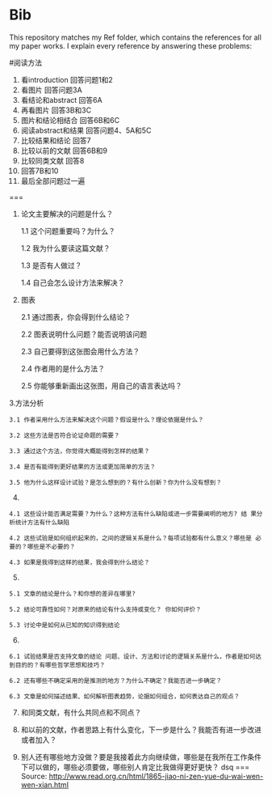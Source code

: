 # Bib
This repository matches my Ref folder, which contains the references for all my paper works. I explain every reference by answering these problems:

#阅读方法
1. 看introduction 回答问题1和2 
2. 看图片 回答问题3A 
3. 看结论和abstract 回答6A 
4. 再看图片 回答3B和3C 
5. 图片和结论相结合 回答6B和6C 
6. 阅读abstract和结果 回答问题4、5A和5C 
7. 比较结果和结论 回答7 
8. 比较以前的文献 回答6B和9 
9. 比较同类文献 回答8 
10. 回答7B和10 
11. 最后全部问题过一遍

===

1. 	论文主要解决的问题是什么？

	1.1	这个问题重要吗？为什么？
	
	1.2	我为什么要读这篇文献？ 
	
	1.3	是否有人做过？
	
	1.4	自己会怎么设计方法来解决？
	
2. 	图表	

	2.1	通过图表，你会得到什么结论？
	
	2.2	图表说明什么问题？能否说明该问题  	
	
	2.3	自己要得到这张图会用什么方法？
	
	2.4	作者用的是什么方法？
	
	2.5	你能够重新画出这张图，用自己的语言表达吗？
	
3.方法分析
	
	3.1	作者采用什么方法来解决这个问题？假设是什么？理论依据是什么？
	
	3.2	这些方法是否符合论证命题的需要？
	
	3.3	通过这个方法，你觉得大概能得到怎样的结果？
	
	3.4	是否有能得到更好结果的方法或更加简单的方法？
	
	3.5	他为什么这样设计试验？是怎么想到的？有什么创新？你为什么没有想到？
	
4.

	4.1	这些设计能否满足需要？为什么？这种方法有什么缺陷或进一步需要阐明的地方? 结 果分析统计方法有什么缺陷
		
	4.2	这些试验是如何组织起来的，之间的逻辑关系是什么？每项试验都有什么意义？哪些是 必要的？哪些是不必要的？ 
		
	4.3	如果是我得到这样的结果，我会得到什么结论？
	
5.
	
	5.1	文章的结论是什么？和你想的差异在哪里?
	
	5.2	结论可靠性如何？对原来的结论有什么支持或变化？ 你如何评价？
	
	5.3	讨论中是如何从已知的知识得到结论

6.
	
	6.1	试验结果是否支持文章的结论 问题、设计、方法和讨论的逻辑关系是什么，作者是如何达到目的的？有哪些哲学思想和技巧？
		
	6.2	还有哪些不确定采用的是推测的地方？为什么不确定？我能否进一步确定？ 
	
	6.3	文章是如何描述结果、如何解析图表趋势，论据如何组合，如何表达自己的观点？
	
7.	和同类文献，有什么共同点和不同点？

8.	和以前的文献，作者思路上有什么变化，下一步是什么？我能否有进一步改进或者加入？

9.	别人还有哪些地方没做？要是我接着此方向继续做，哪些是在我所在工作条件下可以做的，哪些必须要做，哪些别人肯定比我做得更好更快？
dsq
===
Source: http://www.read.org.cn/html/1865-jiao-ni-zen-yue-du-wai-wen-wen-xian.html

